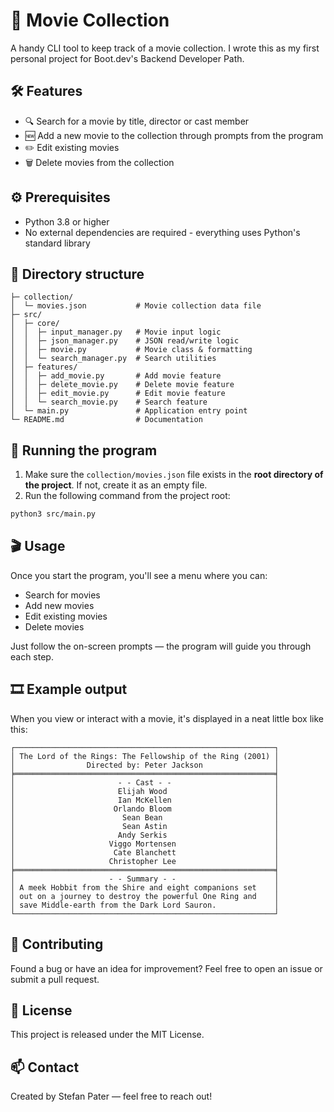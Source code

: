 # 🎥 Movie Collection

A handy CLI tool to keep track of a movie collection.
I wrote this as my first personal project for Boot.dev's Backend Developer Path.

## 🛠️ Features

* 🔍 Search for a movie by title, director or cast member
* 🆕 Add a new movie to the collection through prompts from the program
* ✏️ Edit existing movies
* 🗑️ Delete movies from the collection

## ⚙️ Prerequisites

* Python 3.8 or higher
* No external dependencies are required - everything uses Python's standard library

## 📁 Directory structure

```
├─ collection/
│  └─ movies.json           # Movie collection data file
├─ src/
│  ├─ core/
│  │  ├─ input_manager.py   # Movie input logic
│  │  ├─ json_manager.py    # JSON read/write logic
│  │  ├─ movie.py           # Movie class & formatting
│  │  └─ search_manager.py  # Search utilities
│  ├─ features/
│  │  ├─ add_movie.py       # Add movie feature
│  │  ├─ delete_movie.py    # Delete movie feature
│  │  ├─ edit_movie.py      # Edit movie feature
│  │  └─ search_movie.py    # Search feature
│  └─ main.py               # Application entry point
└─ README.md                # Documentation
```

## 🔧 Running the program

1. Make sure the `collection/movies.json` file exists in the **root directory of the project**.
   If not, create it as an empty file.
2. Run the following command from the project root:

```bash
python3 src/main.py
```

## 🎬 Usage

Once you start the program, you'll see a menu where you can:

* Search for movies
* Add new movies
* Edit existing movies
* Delete movies

Just follow the on-screen prompts — the program will guide you through each step.

## 🎞️ Example output

When you view or interact with a movie, it's displayed in a neat little box like this:

```
┌──────────────────────────────────────────────────────────┐
│ The Lord of the Rings: The Fellowship of the Ring (2001) │
│                Directed by: Peter Jackson                │
╞══════════════════════════════════════════════════════════╡
│                       - - Cast - -                       │
│                       Elijah Wood                        │
│                       Ian McKellen                       │
│                      Orlando Bloom                       │
│                        Sean Bean                         │
│                        Sean Astin                        │
│                       Andy Serkis                        │
│                     Viggo Mortensen                      │
│                      Cate Blanchett                      │
│                     Christopher Lee                      │
╞══════════════════════════════════════════════════════════╡
│                     - - Summary - -                      │
│ A meek Hobbit from the Shire and eight companions set    │
│ out on a journey to destroy the powerful One Ring and    │
│ save Middle-earth from the Dark Lord Sauron.             │
└──────────────────────────────────────────────────────────┘
```

## 🤝 Contributing

Found a bug or have an idea for improvement?
Feel free to open an issue or submit a pull request.

## 📜 License

This project is released under the MIT License.

## 📫 Contact

Created by Stefan Pater — feel free to reach out!

